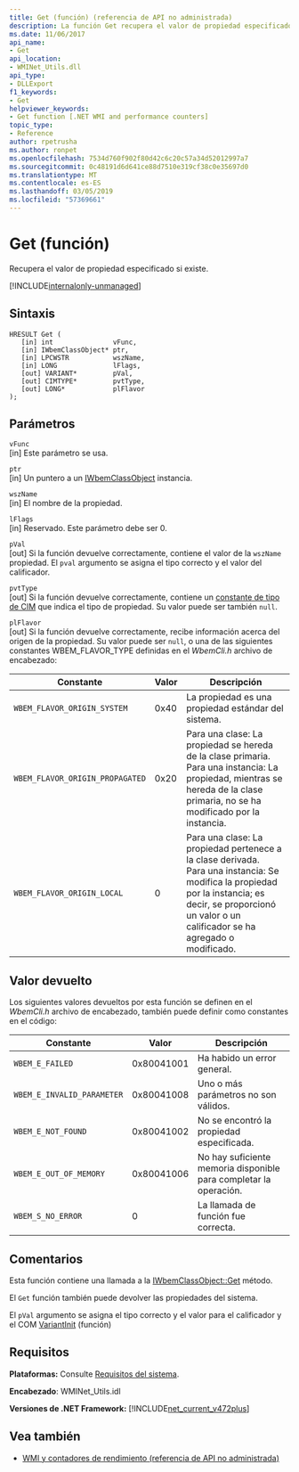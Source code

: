 ```yaml
---
title: Get (función) (referencia de API no administrada)
description: La función Get recupera el valor de propiedad especificado.
ms.date: 11/06/2017
api_name:
- Get
api_location:
- WMINet_Utils.dll
api_type:
- DLLExport
f1_keywords:
- Get
helpviewer_keywords:
- Get function [.NET WMI and performance counters]
topic_type:
- Reference
author: rpetrusha
ms.author: ronpet
ms.openlocfilehash: 7534d760f902f80d42c6c20c57a34d52012997a7
ms.sourcegitcommit: 0c48191d6d641ce88d7510e319cf38c0e35697d0
ms.translationtype: MT
ms.contentlocale: es-ES
ms.lasthandoff: 03/05/2019
ms.locfileid: "57369661"
---
```

# <a name="get-function"></a>Get (función)

Recupera el valor de propiedad especificado si existe.

[!INCLUDE[internalonly-unmanaged](../../../../includes/internalonly-unmanaged.md)]

## <a name="syntax"></a>Sintaxis

```
HRESULT Get (
   [in] int               vFunc, 
   [in] IWbemClassObject* ptr, 
   [in] LPCWSTR           wszName,
   [in] LONG              lFlags,
   [out] VARIANT*         pVal,
   [out] CIMTYPE*         pvtType,
   [out] LONG*            plFlavor
); 
```

## <a name="parameters"></a>Parámetros

`vFunc`\
[in] Este parámetro se usa.

`ptr`\
[in] Un puntero a un [IWbemClassObject](/windows/desktop/api/wbemcli/nn-wbemcli-iwbemclassobject) instancia.

`wszName`\
[in] El nombre de la propiedad.

`lFlags`\
[in] Reservado. Este parámetro debe ser 0.

`pVal`\
[out] Si la función devuelve correctamente, contiene el valor de la `wszName` propiedad. El `pval` argumento se asigna el tipo correcto y el valor del calificador.

`pvtType`\
[out] Si la función devuelve correctamente, contiene un [constante de tipo de CIM](/windows/desktop/api/wbemcli/ne-wbemcli-tag_cimtype_enumeration) que indica el tipo de propiedad. Su valor puede ser también `null`. 

`plFlavor`\
[out] Si la función devuelve correctamente, recibe información acerca del origen de la propiedad. Su valor puede ser `null`, o una de las siguientes constantes WBEM_FLAVOR_TYPE definidas en el *WbemCli.h* archivo de encabezado: 

|Constante  |Valor  |Descripción  |
|---------|---------|---------|
| `WBEM_FLAVOR_ORIGIN_SYSTEM` | 0x40 | La propiedad es una propiedad estándar del sistema. |
| `WBEM_FLAVOR_ORIGIN_PROPAGATED` | 0x20 | Para una clase: La propiedad se hereda de la clase primaria. <br> Para una instancia: La propiedad, mientras se hereda de la clase primaria, no se ha modificado por la instancia.  |
| `WBEM_FLAVOR_ORIGIN_LOCAL` | 0 | Para una clase: La propiedad pertenece a la clase derivada. <br> Para una instancia: Se modifica la propiedad por la instancia; es decir, se proporcionó un valor o un calificador se ha agregado o modificado. |

## <a name="return-value"></a>Valor devuelto

Los siguientes valores devueltos por esta función se definen en el *WbemCli.h* archivo de encabezado, también puede definir como constantes en el código:

|Constante  |Valor  |Descripción  |
|---------|---------|---------|
|`WBEM_E_FAILED` | 0x80041001 | Ha habido un error general. |
|`WBEM_E_INVALID_PARAMETER` | 0x80041008 | Uno o más parámetros no son válidos. |
|`WBEM_E_NOT_FOUND` | 0x80041002 | No se encontró la propiedad especificada. |
|`WBEM_E_OUT_OF_MEMORY` | 0x80041006 | No hay suficiente memoria disponible para completar la operación. |
|`WBEM_S_NO_ERROR` | 0 | La llamada de función fue correcta.  |

## <a name="remarks"></a>Comentarios

Esta función contiene una llamada a la [IWbemClassObject::Get](/windows/desktop/api/wbemcli/nf-wbemcli-iwbemclassobject-get) método.

El `Get` función también puede devolver las propiedades del sistema.

El `pVal` argumento se asigna el tipo correcto y el valor para el calificador y el COM [VariantInit](https://docs.microsoft.com/previous-versions/windows/desktop/api/oleauto/nf-oleauto-variantinit) (función)

## <a name="requirements"></a>Requisitos

 **Plataformas:** Consulte [Requisitos del sistema](../../../../docs/framework/get-started/system-requirements.md).

 **Encabezado**: WMINet_Utils.idl

 **Versiones de .NET Framework:** [!INCLUDE[net_current_v472plus](../../../../includes/net-current-v472plus.md)]

## <a name="see-also"></a>Vea también

- [WMI y contadores de rendimiento (referencia de API no administrada)](index.md)
